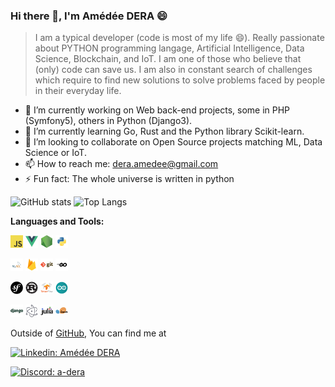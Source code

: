 ### Hi there 👋, I'm Amédée DERA 😄 

> I am a typical developer (code is most of my life 😄).
> Really passionate about PYTHON programming langage, Artificial Intelligence, Data Science, Blockchain, and IoT.
> I am one of those who believe that (only) code can save us.
> I am also in constant search of challenges which require to find new solutions to solve problems faced by people in their everyday life.


- 🔭 I’m currently working on Web back-end projects, some in PHP (Symfony5), others in Python (Django3). 
- 🌱 I’m currently learning Go, Rust and the Python library Scikit-learn.
- 👯 I’m looking to collaborate on Open Source projects matching ML, Data Science or IoT.
- 📫 How to reach me: dera.amedee@gmail.com
- ⚡ Fun fact: The whole universe is written in python


![GitHub stats](https://github-readme-stats.vercel.app/api?username=a-dera&show_icons=true&theme=tokyonight)
![Top Langs ](https://github-readme-stats.vercel.app/api/top-langs/?username=a-dera&layout=compact&theme=tokyonight)


**Languages and Tools:**

<code><img height="20" src="https://raw.githubusercontent.com/github/explore/80688e429a7d4ef2fca1e82350fe8e3517d3494d/topics/javascript/javascript.png"></code>
<code><img height="20" src="https://raw.githubusercontent.com/github/explore/80688e429a7d4ef2fca1e82350fe8e3517d3494d/topics/vue/vue.png"></code>
<code><img height="20" src="https://raw.githubusercontent.com/github/explore/80688e429a7d4ef2fca1e82350fe8e3517d3494d/topics/nodejs/nodejs.png"></code>
<code><img height="20" src="https://raw.githubusercontent.com/github/explore/80688e429a7d4ef2fca1e82350fe8e3517d3494d/topics/python/python.png"></code>

<code><img height="20" src="https://raw.githubusercontent.com/github/explore/80688e429a7d4ef2fca1e82350fe8e3517d3494d/topics/mysql/mysql.png"></code>
<code><img height="20" src="https://raw.githubusercontent.com/github/explore/80688e429a7d4ef2fca1e82350fe8e3517d3494d/topics/firebase/firebase.png"></code>
<code><img height="20" src="https://raw.githubusercontent.com/github/explore/80688e429a7d4ef2fca1e82350fe8e3517d3494d/topics/git/git.png"></code>
<code><img height="20" src="https://raw.githubusercontent.com/github/explore/80688e429a7d4ef2fca1e82350fe8e3517d3494d/topics/go/go.png"></code>

<code><img height="20" src="https://raw.githubusercontent.com/github/explore/80688e429a7d4ef2fca1e82350fe8e3517d3494d/topics/symfony/symfony.png"></code>
<code><img height="20" src="https://raw.githubusercontent.com/github/explore/80688e429a7d4ef2fca1e82350fe8e3517d3494d/topics/rust/rust.png"></code>
<code><img height="20" src="https://raw.githubusercontent.com/github/explore/80688e429a7d4ef2fca1e82350fe8e3517d3494d/topics/tensorflow/tensorflow.png"></code>
<code><img height="20" src="https://raw.githubusercontent.com/github/explore/80688e429a7d4ef2fca1e82350fe8e3517d3494d/topics/arduino/arduino.png"></code>

<code><img height="20" src="https://raw.githubusercontent.com/github/explore/80688e429a7d4ef2fca1e82350fe8e3517d3494d/topics/django/django.png"></code>
<code><img height="20" src="https://raw.githubusercontent.com/github/explore/80688e429a7d4ef2fca1e82350fe8e3517d3494d/topics/electron/electron.png"></code>
<code><img height="20" src="https://raw.githubusercontent.com/github/explore/80688e429a7d4ef2fca1e82350fe8e3517d3494d/topics/julia/julia.png"></code>
<code><img height="20" src="https://raw.githubusercontent.com/github/explore/80688e429a7d4ef2fca1e82350fe8e3517d3494d/topics/scikit-learn/scikit-learn.png"></code>


Outside of [GitHub](https://github.com/a-dera/), You can find me at


[![Linkedin: Amédée DERA](https://img.shields.io/badge/-a-dera-blue?style=flat-square&logo=Linkedin&logoColor=white&link=https://www.linkedin.com/in/am%C3%A9d%C3%A9e-d-192689125/)](https://www.linkedin.com/in/am%C3%A9d%C3%A9e-d-192689125/)

[![Discord: a-dera](https://img.shields.io/discord/channels/@vikmaltis#8999?style=flat-square)](https://discord.com/channels/@vikmaltis#8999)


